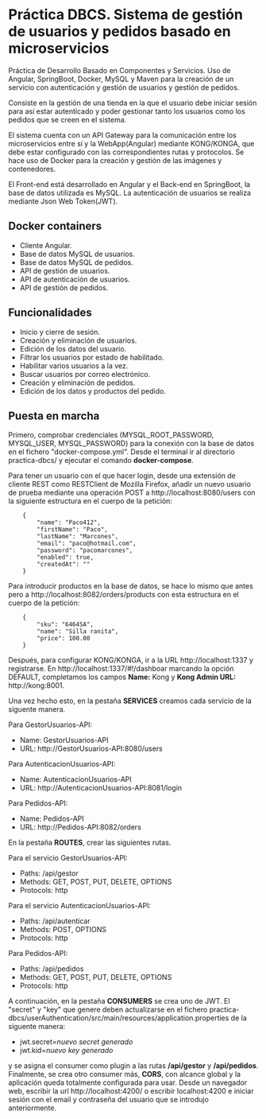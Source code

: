 # Práctica DBCS. Sistema de gestión de usuarios y pedidos basado en microservicios
Práctica de Desarrollo Basado en Componentes y Servicios. Uso de Angular, SpringBoot, Docker, MySQL y Maven para la creación de un servicio con autenticación y gestión de usuarios y gestión de pedidos.

Consiste en la gestión de una tienda
en la que el usuario debe iniciar sesión para así estar autenticado y poder gestionar tanto los
usuarios como los pedidos que se creen en el sistema.

El sistema cuenta con un API Gateway para la comunicación entre los microservicios 
entre sí y la WebApp(Angular) mediante KONG/KONGA, que debe estar configurado con las
correspondientes rutas y protocolos. Se hace uso de Docker para la creación y gestión de las imágenes y
contenedores. 

El Front-end está desarrollado en Angular y el Back-end en SpringBoot, 
la base de datos utilizada es MySQL. La autenticación de usuarios se realiza mediante Json Web Token(JWT).

## Docker containers
* Cliente Angular.
* Base de datos MySQL de usuarios.
* Base de datos MySQL de pedidos.
* API de gestión de usuarios.
* API de autenticación de usuarios.
* API de gestión de pedidos.

## Funcionalidades

* Inicio y cierre de sesión.
* Creación y eliminación de usuarios.
* Edición de los datos del usuario.
* Filtrar los usuarios por estado de habilitado.
* Habilitar varios usuarios a la vez.
* Buscar usuarios por correo electrónico.
* Creación y eliminación de pedidos.
* Edición de los datos y productos del pedido.

## Puesta en marcha

Primero, comprobar credenciales (MYSQL_ROOT_PASSWORD, MYSQL_USER, MYSQL_PASSWORD) para la conexión con la base de datos en el fichero "docker-compose.yml". Desde el terminal ir al directorio practica-dbcs/ y ejecutar el comando **docker-compose**.

Para tener un usuario con el que hacer login, desde una extensión de cliente REST como RESTClient de Mozilla Firefox, añadir un nuevo 
usuario de prueba mediante una operación POST a http://localhost:8080/users con la siguiente estructura en el cuerpo de la petición:
	
		{
			"name": "Paco412",
			"firstName": "Paco",
			"lastName": "Marcones",
			"email": "paco@hotmail.com",
			"password": "pacomarcones",
			"enabled": true,
			"createdAt": ""
		}
    
Para introducir productos en la base de datos, se hace lo mismo que antes pero a http://localhost:8082/orders/products con esta estructura en el cuerpo de la petición:
  
		{
			"sku": "6464SA",
			"name": "Silla ranita",
			"price": 100.00
		}

Después, para configurar KONG/KONGA, ir a la URL http://localhost:1337 y registrarse. En http://localhost:1337/#!/dashboar marcando la opción DEFAULT, completamos los campos **Name:** Kong y **Kong Admin URL:** http://kong:8001.

Una vez hecho esto, en la pestaña **SERVICES** creamos cada servicio de la siguente manera.

Para GestorUsuarios-API:
 - Name: GestorUsuarios-API
 - URL: http://GestorUsuarios-API:8080/users
 
Para AutenticacionUsuarios-API:
  - Name: AutenticacionUsuarios-API
  - URL: http://AutenticacionUsuarios-API:8081/login
  
Para Pedidos-API:
  - Name: Pedidos-API
  - URL: http://Pedidos-API:8082/orders
  
En la pestaña **ROUTES**, crear las siguientes rutas. 

Para el servicio GestorUsuarios-API:
 - Paths: /api/gestor
 - Methods: GET, POST, PUT, DELETE, OPTIONS
 - Protocols: http
 
Para el servicio AutenticacionUsuarios-API:
 - Paths: /api/autenticar
 - Methods: POST, OPTIONS
 - Protocols: http
  
Para Pedidos-API:
 - Paths: /api/pedidos
 - Methods: GET, POST, PUT, DELETE, OPTIONS
 - Protocols: http
 
A continuación, en la pestaña **CONSUMERS** se crea uno de JWT. El "secret" y "key" que genere deben actualizarse en el fichero
practica-dbcs/userAuthentication/src/main/resources/application.properties de la siguente manera:
 
 - jwt.secret=*nuevo secret generado*
 - jwt.kid=*nuevo key generado*
 
y se asigna el consumer como plugin a las rutas **/api/gestor** y **/api/pedidos**.
Finalmente, se crea otro consumer más, **CORS**, con alcance global y la aplicación queda totalmente configurada para usar. Desde un navegador web, escribir la url http://localhost:4200/ o escribir localhost:4200 e iniciar sesión con el email y contraseña del usuario que se introdujo anteriormente.

